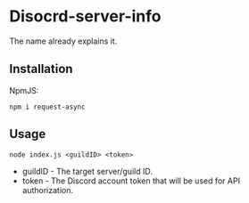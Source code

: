 # Disocrd-server-info
The name already explains it.

## Installation
NpmJS:
```
npm i request-async
```

## Usage
```
node index.js <guildID> <token>
```

- guildID - The target server/guild ID.
- token - The Discord account token that will be used for API authorization.
